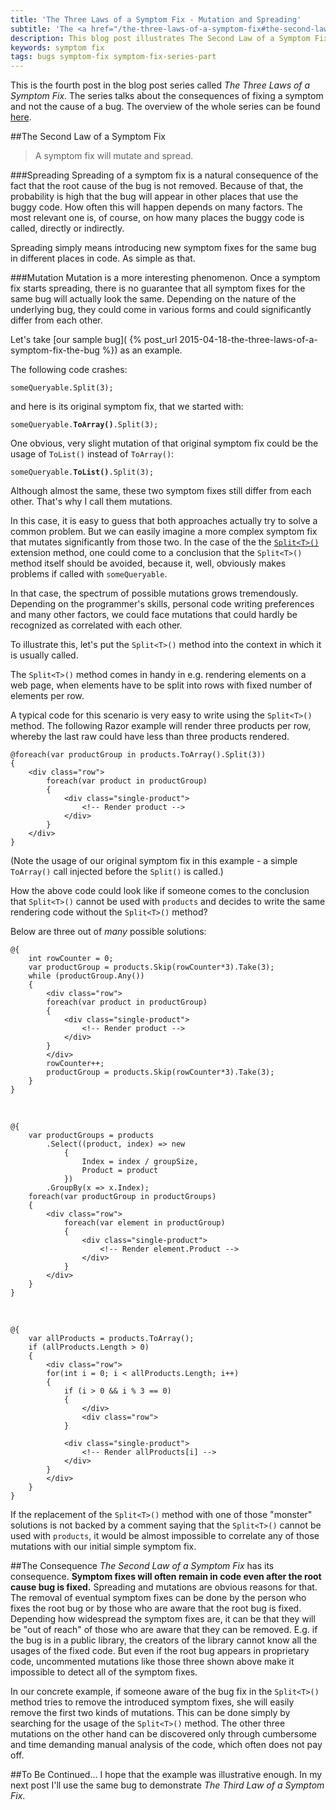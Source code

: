 ```yaml
---
title: 'The Three Laws of a Symptom Fix - Mutation and Spreading'
subtitle: 'The <a href="/the-three-laws-of-a-symptom-fix#the-second-law-a-symptom-fix-will-mutate-and-spread">Second Law of a Symptom Fix</a>, illustrated on a concrete example'
description: This blog post illustrates The Second Law of a Symptom Fix on a concrete example.
keywords: symptom fix
tags: bugs symptom-fix symptom-fix-series-part
---
```

<p class='alert alert-info'>
This is the fourth post in the blog post series called <em>The Three Laws of a Symptom Fix</em>. The series talks about the consequences of fixing a symptom and not the cause of a bug. The overview of the whole series can be found <a href="{% post_url 2015-06-07-the-three-laws-of-a-symptom-fix-the-overview %}">here</a>.
</p>

##The Second Law of a Symptom Fix
> A symptom fix will mutate and spread.

###Spreading
Spreading of a symptom fix is a natural consequence of the fact that the root cause of the bug is not removed. Because of that, the probability is high that the bug will appear in other places that use the buggy code. How often this will happen depends on many factors. The most relevant one is, of course, on how many places the buggy code is called, directly or indirectly.

Spreading simply means introducing new symptom fixes for the same bug in different places in code. As simple as that.

###Mutation
Mutation is a more interesting phenomenon. Once a symptom fix starts spreading, there is no guarantee that all symptom fixes for the same bug will actually look the same. Depending on the nature of the underlying bug, they could come in various forms and could significantly differ from each other.

Let's take [our sample bug]( {% post_url 2015-04-18-the-three-laws-of-a-symptom-fix-the-bug %}) as an example.

The following code crashes:

    someQueryable.Split(3);

and here is its original symptom fix, that we started with:

<pre><code>someQueryable.<strong>ToArray()</strong>.Split(3);</code></pre>

One obvious, very slight mutation of that original symptom fix could be the usage of `ToList()` instead of `ToArray()`:

<pre><code>someQueryable.<strong>ToList()</strong>.Split(3);</code></pre>

Although almost the same, these two symptom fixes still differ from each other. That's why I call them mutations.

In this case, it is easy to guess that both approaches actually try to solve a common problem. But we can easily imagine a more complex symptom fix that mutates significantly from those two. In the case of the the [`Split<T>()`](https://github.com/ironcev/SwissKnife/blob/master/Source/SwissKnife/Collections/CollectionExtensions.cs) extension method, one could come to a conclusion that the `Split<T>()` method itself should be avoided, because it, well, obviously makes problems if called with `someQueryable`.

In that case, the spectrum of possible mutations grows tremendously. Depending on the programmer's skills, personal code writing preferences and many other factors, we could face mutations that could hardly be recognized as correlated with each other.

To illustrate this, let's put the `Split<T>()` method into the context in which it is usually called.

The `Split<T>()` method comes in handy in e.g. rendering elements on a web page, when elements have to be split into rows with fixed number of elements per row.

A typical code for this scenario is very easy to write using the `Split<T>()` method. The following Razor example will render three products per row, whereby the last raw could have less than three products rendered.

    @foreach(var productGroup in products.ToArray().Split(3))
    {
        <div class="row">
            foreach(var product in productGroup)
            {
                <div class="single-product">
                    <!-- Render product -->
                </div>
            }
        </div>
    }

(Note the usage of our original symptom fix in this example - a simple `ToArray()` call injected before the `Split()` is called.)

How the above code could look like if someone comes to the conclusion that `Split<T>()` cannot be used with `products` and decides to write the same rendering code without the `Split<T>()` method?

Below are three out of *many* possible solutions:

    @{
        int rowCounter = 0;
        var productGroup = products.Skip(rowCounter*3).Take(3);
        while (productGroup.Any())
        {
            <div class="row">
            foreach(var product in productGroup)
            {
                <div class="single-product">
                    <!-- Render product -->
                </div>
            }
            </div>
            rowCounter++;
            productGroup = products.Skip(rowCounter*3).Take(3);
        }
    }

&nbsp;

    @{
        var productGroups = products
            .Select((product, index) => new
                {
                    Index = index / groupSize,
                    Product = product
                })
            .GroupBy(x => x.Index);
        foreach(var productGroup in productGroups)
        {
            <div class="row">
                foreach(var element in productGroup)
                {
                    <div class="single-product">
                        <!-- Render element.Product -->
                    </div>
                }
            </div>
        }
    }

&nbsp;

    @{
        var allProducts = products.ToArray();
        if (allProducts.Length > 0)
        {
            <div class="row">
            for(int i = 0; i < allProducts.Length; i++)
            {
                if (i > 0 && i % 3 == 0)
                {
                    </div>
                    <div class="row">
                }
                
                <div class="single-product">
                    <!-- Render allProducts[i] -->
                </div>
            }
            </div>
        }
    }

If the replacement of the `Split<T>()` method with one of those "monster" solutions is not backed by a comment saying that the `Split<T>()` cannot be used with `products`, it would be almost impossible to correlate any of those mutations with our initial simple symptom fix.

##The Consequence
*The Second Law of a Symptom Fix* has its consequence. **Symptom fixes will often remain in code even after the root cause bug is fixed.** Spreading and mutations are obvious reasons for that. The removal of eventual symptom fixes can be done by the person who fixes the root bug or by those who are aware that the root bug is fixed. Depending how widespread the symptom fixes are, it can be that they will be "out of reach" of those who are aware that they can be removed. E.g. if the bug is in a public library, the creators of the library cannot know all the usages of the fixed code. But even if the root bug appears in proprietary code, uncommented mutations like those three shown above make it impossible to detect all of the symptom fixes.

In our concrete example, if someone aware of the bug fix in the `Split<T>()` method tries to remove the introduced symptom fixes, she will easily remove the first two kinds of mutations. This can be done simply by searching for the usage of the `Split<T>()` method. The other three mutations on the other hand can be discovered only through cumbersome and time demanding manual analysis of the code, which often does not pay off.

##To Be Continued...
I hope that the example was illustrative enough. In my next post I'll use the same bug to demonstrate *The Third Law of a Symptom Fix*.